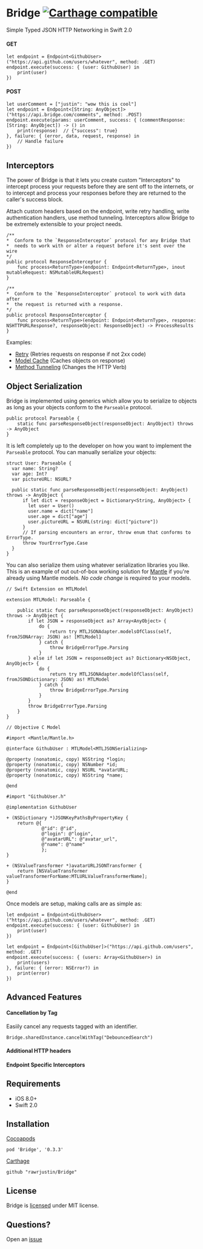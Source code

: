 # Bridge [![Carthage compatible](https://img.shields.io/badge/Carthage-compatible-4BC51D.svg?style=flat)](https://github.com/Carthage/Carthage)
Simple Typed JSON HTTP Networking in Swift 2.0

#### GET
```
let endpoint = Endpoint<GithubUser>("https://api.github.com/users/whatever", method: .GET)
endpoint.execute(success: { (user: GithubUser) in
    print(user)
})
```

#### POST
```
let userComment = ["justin": "wow this is cool"]
let endpoint = Endpoint<[String: AnyObject]>("https://api.bridge.com/comments", method: .POST)
endpoint.execute(params: userComment, success: { (commentResponse: [String: AnyObject]) -> () in
    print(response)  // {"success": true}
}, failure: { (error, data, request, response) in
    // Handle failure
})
```


## Interceptors

The power of Bridge is that it lets you create custom "Interceptors" to intercept process your requests before they are sent off to the internets, or to intercept and process your responses before they are returned to the caller's success block.

Attach custom headers based on the endpoint, write retry handling, write authentication handlers, use method tunneling. Interceptors allow Bridge to be extremely extensible to your project needs.

```
/**
*  Conform to the `ResponseInterceptor` protocol for any Bridge that
*  needs to work with or alter a request before it's sent over the wire
*/
public protocol ResponseInterceptor {
    func process<ReturnType>(endpoint: Endpoint<ReturnType>, inout mutableRequest: NSMutableURLRequest)
}

/**
*  Conform to the `ResponseInterceptor` protocol to work with data after
*  the request is returned with a response.
*/
public protocol ResponseInterceptor {
    func process<ReturnType>(endpoint: Endpoint<ReturnType>, response: NSHTTPURLResponse?, responseObject: ResponseObject) -> ProcessResults
}

```
Examples:
- [Retry](https://gist.github.com/rawrjustin/1e35c5998a53a987b23d) (Retries requests on response if not 2xx code)
- [Model Cache](https://gist.github.com/rawrjustin/7331da16d6e637db20dc) (Caches objects on response)
- [Method Tunneling]() (Changes the HTTP Verb)


## Object Serialization
Bridge is implemented using generics which allow you to serialize to objects as long as your objects conform to the `Parseable` protocol.

```
public protocol Parseable {
    static func parseResponseObject(responseObject: AnyObject) throws -> AnyObject
}
```

It is left completely up to the developer on how you want to implement the `Parseable` protocol. You can manually serialize your objects:

```
struct User: Parseable {
  var name: String?
  var age: Int?
  var pictureURL: NSURL?

  public static func parseResponseObject(responseObject: AnyObject) throws -> AnyObject {
      if let dict = responseObject = Dictionary<String, AnyObject> {
        let user = User()
        user.name = dict["name"]
        user.age = dict["age"]
        user.pictureURL = NSURL(string: dict["picture"])
      }
      // If parsing encounters an error, throw enum that conforms to ErrorType.
      throw YourErrorType.Case
  }
}
```

You can also serialize them using whatever serialization libraries you like. This is an example of out out-of-box working solution for [Mantle](https://github.com/Mantle/Mantle) if you're already using Mantle models. *No code change* is required to your models.

```
// Swift Extension on MTLModel

extension MTLModel: Parseable {

    public static func parseResponseObject(responseObject: AnyObject) throws -> AnyObject {
        if let JSON = responseObject as? Array<AnyObject> {
            do {
                return try MTLJSONAdapter.modelsOfClass(self, fromJSONArray: JSON) as! [MTLModel]
            } catch {
                throw BridgeErrorType.Parsing
            }
        } else if let JSON = responseObject as? Dictionary<NSObject, AnyObject> {
            do {
                return try MTLJSONAdapter.modelOfClass(self, fromJSONDictionary: JSON) as! MTLModel
            } catch {
                throw BridgeErrorType.Parsing
            }
        }
        throw BridgeErrorType.Parsing
    }
}

// Objective C Model

#import <Mantle/Mantle.h>

@interface GithubUser : MTLModel<MTLJSONSerializing>

@property (nonatomic, copy) NSString *login;
@property (nonatomic, copy) NSNumber *id;
@property (nonatomic, copy) NSURL *avatarURL;
@property (nonatomic, copy) NSString *name;

@end

#import "GithubUser.h"

@implementation GithubUser

+ (NSDictionary *)JSONKeyPathsByPropertyKey {
    return @{
             @"id": @"id",
             @"login": @"login",
             @"avatarURL": @"avatar_url",
             @"name": @"name"
             };
}

+ (NSValueTransformer *)avatarURLJSONTransformer {
    return [NSValueTransformer valueTransformerForName:MTLURLValueTransformerName];
}

@end

```

Once models are setup, making calls are as simple as:
```
let endpoint = Endpoint<GithubUser>("https://api.github.com/users/whatever", method: .GET)
endpoint.execute(success: { (user: GithubUser) in
    print(user)
})

let endpoint = Endpoint<[GithubUser]>("https://api.github.com/users", method: .GET)
endpoint.execute(success: { (users: Array<GithubUser>) in
    print(users)
}, failure: { (error: NSError?) in
    print(error)
})
```

## Advanced Features

#### Cancellation by Tag
Easiily cancel any requests tagged with an identifier.
```
Bridge.sharedInstance.cancelWithTag("DebouncedSearch")
```

#### Additional HTTP headers

#### Endpoint Specific Interceptors

## Requirements
 - iOS 8.0+
 - Swift 2.0

## Installation

[Cocoapods](http://cocoapods.org/)

```
pod 'Bridge', '0.3.3'
```

[Carthage]((https://github.com/Carthage/Carthage))

```
github "rawrjustin/Bridge"
```

## License
Bridge is [licensed](https://github.com/rawrjustin/Bridge/blob/master/LICENSE.md) under MIT license.  

## Questions?

Open an [issue](https://github.com/rawrjustin/Bridge/issues)
